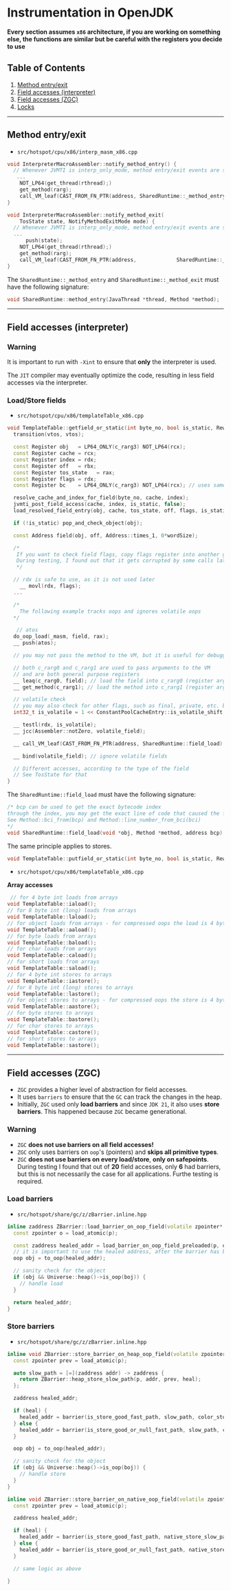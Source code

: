 # Instrumentation in OpenJDK

**Every section assumes `x86` architecture, if you are working on something else, the functions are similar but be careful with the registers you decide to use**

## Table of Contents
1. [Method entry/exit](#method-entryexit)
2. [Field accesses (interpreter)](#field-accesses-interpreter)
3. [Field accesses (ZGC)](#field-accesses-zgc)
4. [Locks](#chapter-3-jit-compilation)

---

## Method entry/exit 

- `src/hotspot/cpu/x86/interp_masm_x86.cpp`
```c++
void InterpreterMacroAssembler::notify_method_entry() {
  // Whenever JVMTI is interp_only_mode, method entry/exit events are sent to
   ...
    NOT_LP64(get_thread(rthread);)
    get_method(rarg);
    call_VM_leaf(CAST_FROM_FN_PTR(address, SharedRuntime::_method_entry),rthread, rarg); // can be any method here, but has to be a leaf
}
```
```c++
void InterpreterMacroAssembler::notify_method_exit(
    TosState state, NotifyMethodExitMode mode) {
  // Whenever JVMTI is interp_only_mode, method entry/exit events are sent to
  ...
	  push(state);
    NOT_LP64(get_thread(rthread);)
    get_method(rarg);
    call_VM_leaf(CAST_FROM_FN_PTR(address,             SharedRuntime::_method_exit),rthread, rarg);
}
```
The `SharedRuntime::_method_entry` and `SharedRuntime::_method_exit` must have the following signature:
```c++
void SharedRuntime::method_entry(JavaThread *thread, Method *method);
```

---

## Field accesses (interpreter)

### Warning
It is important to run with `-Xint` to ensure that **only** the interpreter is used.

The `JIT` compiler may eventually optimize the code, resulting in less field accesses via the interpreter.

### Load/Store fields

- `src/hotspot/cpu/x86/templateTable_x86.cpp`
```c++
void TemplateTable::getfield_or_static(int byte_no, bool is_static, RewriteControl rc) {
  transition(vtos, vtos);

  const Register obj   = LP64_ONLY(c_rarg3) NOT_LP64(rcx);
  const Register cache = rcx;
  const Register index = rdx;
  const Register off   = rbx;
  const Register tos_state   = rax;
  const Register flags = rdx;
  const Register bc    = LP64_ONLY(c_rarg3) NOT_LP64(rcx); // uses same reg as obj, so don't mix them

  resolve_cache_and_index_for_field(byte_no, cache, index);
  jvmti_post_field_access(cache, index, is_static, false);
  load_resolved_field_entry(obj, cache, tos_state, off, flags, is_static);

  if (!is_static) pop_and_check_object(obj);

  const Address field(obj, off, Address::times_1, 0*wordSize);

  /*
   If you want to check field flags, copy flags register into another general purpose register.
   During testing, I found out that it gets corrupted by some calls later in the code.
   */

  // rdx is safe to use, as it is not used later
    __ movl(rdx, flags); 
  ...

  /*
    The following example tracks oops and ignores volatile oops
  */

   // atos
  do_oop_load(_masm, field, rax);
  __ push(atos);

  // you may not pass the method to the VM, but it is useful for debugging

  // both c_rarg0 and c_rarg1 are used to pass arguments to the VM
  // and are both general purpose registers
  __ leaq(c_rarg0, field); // load the field into c_rarg0 (register arg 0)
  __ get_method(c_rarg1); // load the method into c_rarg1 (register arg 1)

  // volatile check
  // you may also check for other flags, such as final, private, etc. by just ORing the rest of the flags.
  int32_t is_volatile = 1 << ConstantPoolCacheEntry::is_volatile_shift;

  __ testl(rdx, is_volatile);
  __ jcc(Assembler::notZero, volatile_field);

  __ call_VM_leaf(CAST_FROM_FN_PTR(address, SharedRuntime::field_load), c_rarg0, c_rarg1, rbcp);

  __ bind(volatile_field); // ignore volatile fields

  // Different accesses, according to the type of the field
  // See TosState for that
}
```

The `SharedRuntime::field_load` must have the following signature:
```c++
/* bcp can be used to get the exact bytecode index
through the index, you may get the exact line of code that caused the field access.
See Method::bci_from(bcp) and Method::line_number_from_bci(bci)
*/
void SharedRuntime::field_load(void *obj, Method *method, address bcp);
```

The same principle applies to stores.
```c++
void TemplateTable::putfield_or_static(int byte_no, bool is_static, RewriteControl rc);
```

- `src/hotspot/cpu/x86/templateTable_x86.cpp`

**Array accesses**
```c++
 // for 4 byte int loads from arrays
void TemplateTable::iaload();
// for 8 byte int (long) loads from arrays
void TemplateTable::laload(); 
// for object loads from arrays - for compressed oops the load is 4 bytes
void TemplateTable::aaload(); 
// for byte loads from arrays
void TemplateTable::baload(); 
// for char loads from arrays
void TemplateTable::caload();
// for short loads from arrays
void TemplateTable::saload(); 
// for 4 byte int stores to arrays
void TemplateTable::iastore();
// for 8 byte int (long) stores to arrays
void TemplateTable::lastore();
// for object stores to arrays - for compressed oops the store is 4 bytes
void TemplateTable::aastore();
// for byte stores to arrays
void TemplateTable::bastore();
// for char stores to arrays
void TemplateTable::castore();
// for short stores to arrays
void TemplateTable::sastore();
```
---

## Field accesses (ZGC)

- `ZGC` provides a higher level of abstraction for field accesses.
- It uses `barriers` to ensure that the `GC` can track the changes in the heap.
- Initially, `ZGC` used only **load barriers** and since `JDK 21`, it also uses **store barriers**. This happened because `ZGC` became generational.

### Warning
- `ZGC` **does not use barriers on all field accesses!**
- `ZGC` only uses barriers on `oop`'s (pointers) and **skips all primitive types**.
- `ZGC` **does not use barriers on every load/store**, **only on safepoints**. During testing I found that out of **20** field accesses, only **6** had barriers, but this is not necessarily the case for all applications. Furthe testing is required.

### Load barriers
- `src/hotspot/share/gc/z/zBarrier.inline.hpp`
```c++
inline zaddress ZBarrier::load_barrier_on_oop_field(volatile zpointer* p) {
  const zpointer o = load_atomic(p);

  const zaddress healed_addr = load_barrier_on_oop_field_preloaded(p, o);
  // it is important to use the healed address, after the barrier has been applied
  oop obj = to_oop(healed_addr);

  // sanity check for the object
  if (obj && Universe::heap()->is_oop(boj)) {
    // handle load
  }

  return healed_addr;
}
```

### Store barriers
- `src/hotspot/share/gc/z/zBarrier.inline.hpp`
```c++
inline void ZBarrier::store_barrier_on_heap_oop_field(volatile zpointer* p, bool heal) {
  const zpointer prev = load_atomic(p);

  auto slow_path = [=](zaddress addr) -> zaddress {
    return ZBarrier::heap_store_slow_path(p, addr, prev, heal);
  };

  zaddress healed_addr;

  if (heal) {
    healed_addr = barrier(is_store_good_fast_path, slow_path, color_store_good, p, prev);
  } else {
    healed_addr = barrier(is_store_good_or_null_fast_path, slow_path, color_store_good, nullptr, prev);
  }

  oop obj = to_oop(healed_addr);

  // sanity check for the object
  if (obj && Universe::heap()->is_oop(boj)) {
    // handle store
  }
}
```

```c++
inline void ZBarrier::store_barrier_on_native_oop_field(volatile zpointer* p, bool heal) {
  const zpointer prev = load_atomic(p);

  zaddress healed_addr;

  if (heal) {
    healed_addr = barrier(is_store_good_fast_path, native_store_slow_path, color_store_good, p, prev);
  } else {
    healed_addr = barrier(is_store_good_or_null_fast_path, native_store_slow_path, color_store_good, nullptr, prev);
  }

  // same logic as above

}
```